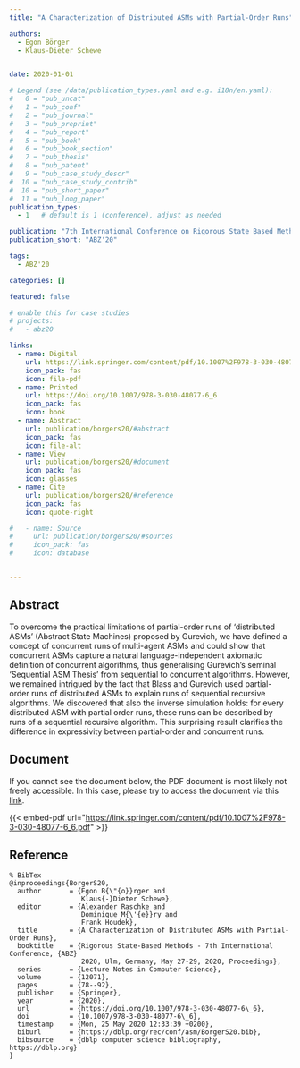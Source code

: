```yaml
---
title: "A Characterization of Distributed ASMs with Partial-Order Runs"

authors:
  - Egon Börger
  - Klaus-Dieter Schewe


date: 2020-01-01

# Legend (see /data/publication_types.yaml and e.g. i18n/en.yaml): 
#   0 = "pub_uncat"
#   1 = "pub_conf"
#   2 = "pub_journal"
#   3 = "pub_preprint"
#   4 = "pub_report"
#   5 = "pub_book"
#   6 = "pub_book_section"
#   7 = "pub_thesis"
#   8 = "pub_patent"
#   9 = "pub_case_study_descr"
#  10 = "pub_case_study_contrib"
#  10 = "pub_short_paper"
#  11 = "pub_long_paper"
publication_types:
  - 1   # default is 1 (conference), adjust as needed

publication: "7th International Conference on Rigorous State Based Methods (ABZ'20)"
publication_short: "ABZ'20"

tags:
  - ABZ'20

categories: []

featured: false

# enable this for case studies
# projects:
#   - abz20

links:
  - name: Digital
    url: https://link.springer.com/content/pdf/10.1007%2F978-3-030-48077-6_6.pdf
    icon_pack: fas
    icon: file-pdf
  - name: Printed
    url: https://doi.org/10.1007/978-3-030-48077-6_6
    icon_pack: fas
    icon: book
  - name: Abstract
    url: publication/borgers20/#abstract
    icon_pack: fas
    icon: file-alt
  - name: View
    url: publication/borgers20/#document
    icon_pack: fas
    icon: glasses
  - name: Cite
    url: publication/borgers20/#reference
    icon_pack: fas
    icon: quote-right

#   - name: Source
#     url: publication/borgers20/#sources
#     icon_pack: fas
#     icon: database


---
```


## Abstract

To overcome the practical limitations of partial-order runs of ‘distributed ASMs’ (Abstract State Machines) proposed by Gurevich, we have defined a concept of concurrent runs of multi-agent ASMs and could show that concurrent ASMs capture a natural language-independent axiomatic definition of concurrent algorithms, thus generalising Gurevich’s seminal ‘Sequential ASM Thesis’ from sequential to concurrent algorithms. However, we remained intrigued by the fact that Blass and Gurevich used partial-order runs of distributed ASMs to explain runs of sequential recursive algorithms. We discovered that also the inverse simulation holds: for every distributed ASM with partial order runs, these runs can be described by runs of a sequential recursive algorithm. This surprising result clarifies the difference in expressivity between partial-order and concurrent runs.

## Document

If you cannot see the document below, the PDF document is most likely not freely accessible. In this case, please try to access the document via this <a href="https://link.springer.com/content/pdf/10.1007%2F978-3-030-48077-6_6.pdf">link</a>.

{{< embed-pdf url="https://link.springer.com/content/pdf/10.1007%2F978-3-030-48077-6_6.pdf" >}}

## Reference

```
% BibTex
@inproceedings{BorgerS20,
  author       = {Egon B{\"{o}}rger and
                  Klaus{-}Dieter Schewe},
  editor       = {Alexander Raschke and
                  Dominique M{\'{e}}ry and
                  Frank Houdek},
  title        = {A Characterization of Distributed ASMs with Partial-Order Runs},
  booktitle    = {Rigorous State-Based Methods - 7th International Conference, {ABZ}
                  2020, Ulm, Germany, May 27-29, 2020, Proceedings},
  series       = {Lecture Notes in Computer Science},
  volume       = {12071},
  pages        = {78--92},
  publisher    = {Springer},
  year         = {2020},
  url          = {https://doi.org/10.1007/978-3-030-48077-6\_6},
  doi          = {10.1007/978-3-030-48077-6\_6},
  timestamp    = {Mon, 25 May 2020 12:33:39 +0200},
  biburl       = {https://dblp.org/rec/conf/asm/BorgerS20.bib},
  bibsource    = {dblp computer science bibliography, https://dblp.org}
}


```

<!-- # add information for case study papers (if available)
## Sources

- **Used formal method:**
  [ASM](/method/asm)
- **Resources and tools:**
  Asmeta

For more information, please contact the <a href ="mailto:silvia.bonfanti@unibg.it;arcaini@nii.ac.jp;angelo.gargantini@unibg.it;scandurra@unibg.it;elvinia.riccobene@unimi.it">authors</a>-->

